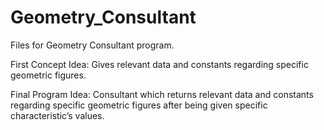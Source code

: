 # Geometry_Consultant
Files for Geometry Consultant program.

First Concept Idea:
Gives relevant data and constants regarding specific geometric figures.

Final Program Idea:
Consultant which returns relevant data and constants regarding specific geometric figures after being given specific characteristic’s values.
